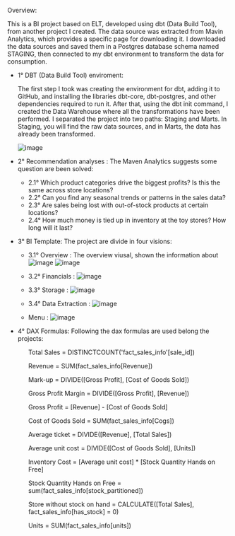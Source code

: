 Overview:

This is a BI project based on ELT, developed using dbt (Data Build Tool), from another project I created. The data source was extracted from Mavin Analytics, which provides a specific page for downloading it.
I downloaded the data sources and saved them in a Postgres database schema named STAGING, then connected to my dbt environment to transform the data for consumption.

- 1° DBT (Data Build Tool) enviroment: 

  The first step I took was creating the environment for dbt, adding it to GitHub, and installing the libraries dbt-core, dbt-postgres, and other dependencies required to run it. After that, using the dbt init command, I created the Data Warehouse where all the transformations have been performed. I separated the project into two paths: Staging and Marts. In Staging, you will find the raw data sources, and in Marts, the data has already been transformed.


     ![image](https://github.com/user-attachments/assets/4831f2c9-9fe3-443f-b527-69c324d6e3ea)

- 2° Recommendation analyses :
  The Maven Analytics suggests some question are been solved:
  - 2.1° Which product categories drive the biggest profits? Is this the same across store locations?
  - 2.2° Can you find any seasonal trends or patterns in the sales data?
  - 2.3° Are sales being lost with out-of-stock products at certain locations?
  - 2.4° How much money is tied up in inventory at the toy stores? How long will it last?

- 3° BI Template:
  The project are divide in four visions:

  - 3.1°  Overview :
        The overview viusal, shown the information about  
          ![image](https://github.com/user-attachments/assets/72336c96-782d-430d-b608-10f77340e06b)
          ![image](https://github.com/user-attachments/assets/45045d65-2b0a-45e8-b9a9-9cda93954cbf)

                
  - 3.2°  Financials :
          ![image](https://github.com/user-attachments/assets/d659682f-78b3-4640-aa75-c60e8c959a6b)
    

  - 3.3°  Storage :
          ![image](https://github.com/user-attachments/assets/d8836cdd-f965-4d49-89ed-8ed47c4b3509)

  - 3.4°  Data Extraction :
          ![image](https://github.com/user-attachments/assets/ba3b7494-59f8-4fef-b52f-362df54f48ba)


  - Menu :
          ![image](https://github.com/user-attachments/assets/71660447-dc55-4760-8ce8-8b7cb6d8dbdf)


- 4° DAX Formulas:
  Following the dax formulas are used belong the projects:
    <div display : flex align = flex-start justify-content = flex-start flex-wrap : wrap > 
      <ul padding: 16px margin: 12px> 
        Total Sales = DISTINCTCOUNT('fact_sales_info'[sale_id])
      </ul>
      <ul padding: 16px margin: 12px> 
        Revenue = SUM(fact_sales_info[Revenue])
      </ul>
      <ul padding: 16px margin: 12px> 
        Mark-up = DIVIDE([Gross Profit], [Cost of Goods Sold])
      </ul>
      <ul padding: 16px margin: 12px> 
        Gross Profit Margin = DIVIDE([Gross Profit], [Revenue])
      </ul>
      <ul padding: 16px margin: 12px> 
        Gross Profit = [Revenue] - [Cost of Goods Sold]
      </ul>
      <ul padding: 16px margin: 12px>
        Cost of Goods Sold = SUM(fact_sales_info[Cogs])
      </ul>
      <ul padding: 16px margin: 12px>
        Average ticket = DIVIDE([Revenue], [Total Sales])
      </ul>
      <ul padding: 16px margin: 12px>
        Average unit cost = DIVIDE([Cost of Goods Sold], [Units])</ul>
      <ul padding: 16px margin: 12px>
        Inventory Cost = [Average unit cost] * [Stock Quantity Hands on Free]
      </ul>
      <ul padding: 16px margin: 12px>
        Stock Quantity Hands on Free = sum(fact_sales_info[stock_partitioned])
      </ul>
      <ul padding: 16px margin: 12px>
        Store without stock on hand = CALCULATE([Total Sales], fact_sales_info[has_stock] = 0)
      </ul>
      <ul padding: 16px margin: 12px>
        Units = SUM(fact_sales_info[units])
      </ul>
      <ul padding: 16px margin: 12px></ul>
      
    </div>
